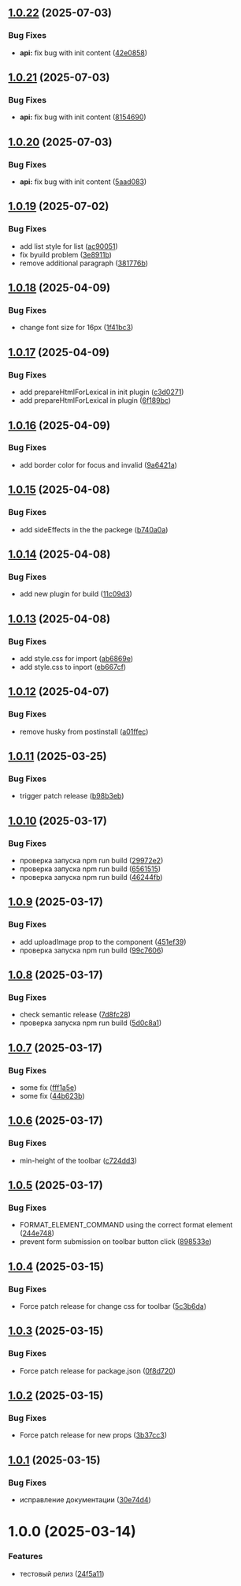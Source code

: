 ## [1.0.22](https://github.com/GmallPlatform/texteditor-lexical/compare/v1.0.21...v1.0.22) (2025-07-03)


### Bug Fixes

* **api:** fix bug with init content ([42e0858](https://github.com/GmallPlatform/texteditor-lexical/commit/42e08586c3cf9cd1458a2e113c7d0e5fd7692058))

## [1.0.21](https://github.com/GmallPlatform/texteditor-lexical/compare/v1.0.20...v1.0.21) (2025-07-03)


### Bug Fixes

* **api:** fix bug with init content ([8154690](https://github.com/GmallPlatform/texteditor-lexical/commit/81546901c8f23febe55d83e28b6d6f8a91e05b0b))

## [1.0.20](https://github.com/GmallPlatform/texteditor-lexical/compare/v1.0.19...v1.0.20) (2025-07-03)


### Bug Fixes

* **api:** fix bug with init content ([5aad083](https://github.com/GmallPlatform/texteditor-lexical/commit/5aad083cbe11e73e66eeb3522080e6301c84cec6))

## [1.0.19](https://github.com/GmallPlatform/texteditor-lexical/compare/v1.0.18...v1.0.19) (2025-07-02)


### Bug Fixes

* add list style for list ([ac90051](https://github.com/GmallPlatform/texteditor-lexical/commit/ac900513fcd3c90bc5d8472ef7a63d70cdb1f59c))
* fix byuild problem ([3e8911b](https://github.com/GmallPlatform/texteditor-lexical/commit/3e8911b040481f1522e15c56ab83f7a8f82d3012))
* remove additional paragraph ([381776b](https://github.com/GmallPlatform/texteditor-lexical/commit/381776bbdc94e0fa56d56b88fd6f9b72e6c4d9d5))

## [1.0.18](https://github.com/GmallPlatform/texteditor-lexical/compare/v1.0.17...v1.0.18) (2025-04-09)


### Bug Fixes

* change font size for 16px ([1f41bc3](https://github.com/GmallPlatform/texteditor-lexical/commit/1f41bc3ce523f9570db46ec363016c36363ba233))

## [1.0.17](https://github.com/GmallPlatform/texteditor-lexical/compare/v1.0.16...v1.0.17) (2025-04-09)


### Bug Fixes

* add prepareHtmlForLexical in init plugin ([c3d0271](https://github.com/GmallPlatform/texteditor-lexical/commit/c3d027100be3afc8d1da387b2f60ce7bdc243149))
* add prepareHtmlForLexical in plugin ([6f189bc](https://github.com/GmallPlatform/texteditor-lexical/commit/6f189bc6b8c415038509ed1326c2898c93d95b9e))

## [1.0.16](https://github.com/GmallPlatform/texteditor-lexical/compare/v1.0.15...v1.0.16) (2025-04-09)


### Bug Fixes

* add border color for focus and invalid ([9a6421a](https://github.com/GmallPlatform/texteditor-lexical/commit/9a6421a4ee59c1c1d15905bba8ee0bea9b002a10))

## [1.0.15](https://github.com/GmallPlatform/texteditor-lexical/compare/v1.0.14...v1.0.15) (2025-04-08)


### Bug Fixes

* add sideEffects in the the packege ([b740a0a](https://github.com/GmallPlatform/texteditor-lexical/commit/b740a0a43cc466c4cc8bc6eabe2304c3174aae7b))

## [1.0.14](https://github.com/GmallPlatform/texteditor-lexical/compare/v1.0.13...v1.0.14) (2025-04-08)


### Bug Fixes

* add new plugin for build ([11c09d3](https://github.com/GmallPlatform/texteditor-lexical/commit/11c09d3f474c57dbdcdaeaa32514a40cef046b95))

## [1.0.13](https://github.com/GmallPlatform/texteditor-lexical/compare/v1.0.12...v1.0.13) (2025-04-08)


### Bug Fixes

* add style.css for import ([ab6869e](https://github.com/GmallPlatform/texteditor-lexical/commit/ab6869e4b4988765563f3b1b5d4ac2c878722282))
* add style.css to inport ([eb667cf](https://github.com/GmallPlatform/texteditor-lexical/commit/eb667cf3b90f7f63b21659774cd1dd860c544e2c))

## [1.0.12](https://github.com/GmallPlatform/texteditor-lexical/compare/v1.0.11...v1.0.12) (2025-04-07)


### Bug Fixes

* remove husky from postinstall ([a01ffec](https://github.com/GmallPlatform/texteditor-lexical/commit/a01ffecf89e4e0fffad31243f22a02a901b4c912))

## [1.0.11](https://github.com/GmallPlatform/texteditor-lexical/compare/v1.0.10...v1.0.11) (2025-03-25)


### Bug Fixes

* trigger patch release ([b98b3eb](https://github.com/GmallPlatform/texteditor-lexical/commit/b98b3eb747f200f246c8f98a38186d12fb4177fa))

## [1.0.10](https://github.com/GmallPlatform/texteditor-lexical/compare/v1.0.9...v1.0.10) (2025-03-17)


### Bug Fixes

* проверка запуска npm run build ([29972e2](https://github.com/GmallPlatform/texteditor-lexical/commit/29972e28abf1ba75a461f7eda10542f19ec6c89d))
* проверка запуска npm run build ([6561515](https://github.com/GmallPlatform/texteditor-lexical/commit/65615157a8b10c596eb568547176fe73b20bd3af))
* проверка запуска npm run build ([46244fb](https://github.com/GmallPlatform/texteditor-lexical/commit/46244fb529e9bdaaafcee12a4d9638a1dfc7907b))

## [1.0.9](https://github.com/GmallPlatform/texteditor-lexical/compare/v1.0.8...v1.0.9) (2025-03-17)


### Bug Fixes

* add uploadImage prop to the component ([451ef39](https://github.com/GmallPlatform/texteditor-lexical/commit/451ef39a4cde87ab5508e5ffd01ba71f71b09050))
* проверка запуска npm run build ([99c7606](https://github.com/GmallPlatform/texteditor-lexical/commit/99c7606370cfccf71296fc7096eeacebd0b297f9))

## [1.0.8](https://github.com/GmallPlatform/texteditor-lexical/compare/v1.0.7...v1.0.8) (2025-03-17)


### Bug Fixes

* check  semantic release ([7d8fc28](https://github.com/GmallPlatform/texteditor-lexical/commit/7d8fc28c471a48c63ee3a6561539929e163e095a))
* проверка запуска npm run build ([5d0c8a1](https://github.com/GmallPlatform/texteditor-lexical/commit/5d0c8a10c9e01252e5a420f067818ff0c2d35079))

## [1.0.7](https://github.com/GmallPlatform/texteditor-lexical/compare/v1.0.6...v1.0.7) (2025-03-17)


### Bug Fixes

* some fix ([fff1a5e](https://github.com/GmallPlatform/texteditor-lexical/commit/fff1a5e25dd339ff3f7fe70a4d0d974a56584f01))
* some fix ([44b623b](https://github.com/GmallPlatform/texteditor-lexical/commit/44b623b531d29efe8e0bcc2a27dd7eeced8ea4cc))

## [1.0.6](https://github.com/GmallPlatform/texteditor-lexical/compare/v1.0.5...v1.0.6) (2025-03-17)


### Bug Fixes

* min-height of the toolbar ([c724dd3](https://github.com/GmallPlatform/texteditor-lexical/commit/c724dd39f78e18336d2e55d80444b75414dbe3d2))

## [1.0.5](https://github.com/GmallPlatform/texteditor-lexical/compare/v1.0.4...v1.0.5) (2025-03-17)


### Bug Fixes

* FORMAT_ELEMENT_COMMAND using the correct format element ([244e748](https://github.com/GmallPlatform/texteditor-lexical/commit/244e748a28d329baf68784f2f617d2059ca90f2a))
* prevent form submission on toolbar button click ([898533e](https://github.com/GmallPlatform/texteditor-lexical/commit/898533e5cf8d1ec7d91bd0621ee565a9c9b07d04))

## [1.0.4](https://github.com/GmallPlatform/texteditor-lexical/compare/v1.0.3...v1.0.4) (2025-03-15)


### Bug Fixes

* Force patch release for change css for toolbar ([5c3b6da](https://github.com/GmallPlatform/texteditor-lexical/commit/5c3b6da7768293c375f8ace9555ba5b443849498))

## [1.0.3](https://github.com/GmallPlatform/texteditor-lexical/compare/v1.0.2...v1.0.3) (2025-03-15)


### Bug Fixes

* Force patch release for package.json ([0f8d720](https://github.com/GmallPlatform/texteditor-lexical/commit/0f8d720de2df19da2c7f0be5c8b2b309e82403c2))

## [1.0.2](https://github.com/GmallPlatform/texteditor-lexical/compare/v1.0.1...v1.0.2) (2025-03-15)


### Bug Fixes

* Force patch release for new props ([3b37cc3](https://github.com/GmallPlatform/texteditor-lexical/commit/3b37cc302af56e03dfd903fc5c4bbd320445f5a6))

## [1.0.1](https://github.com/GmallPlatform/texteditor-lexical/compare/v1.0.0...v1.0.1) (2025-03-15)


### Bug Fixes

* исправление документации ([30e74d4](https://github.com/GmallPlatform/texteditor-lexical/commit/30e74d437d26484057897e2d7ce0a3023575c4f6))

# 1.0.0 (2025-03-14)


### Features

* тестовый релиз ([24f5a11](https://github.com/GmallPlatform/texteditor-lexical/commit/24f5a115f59dd4fa050dcbe04021d7c6858a088b))
